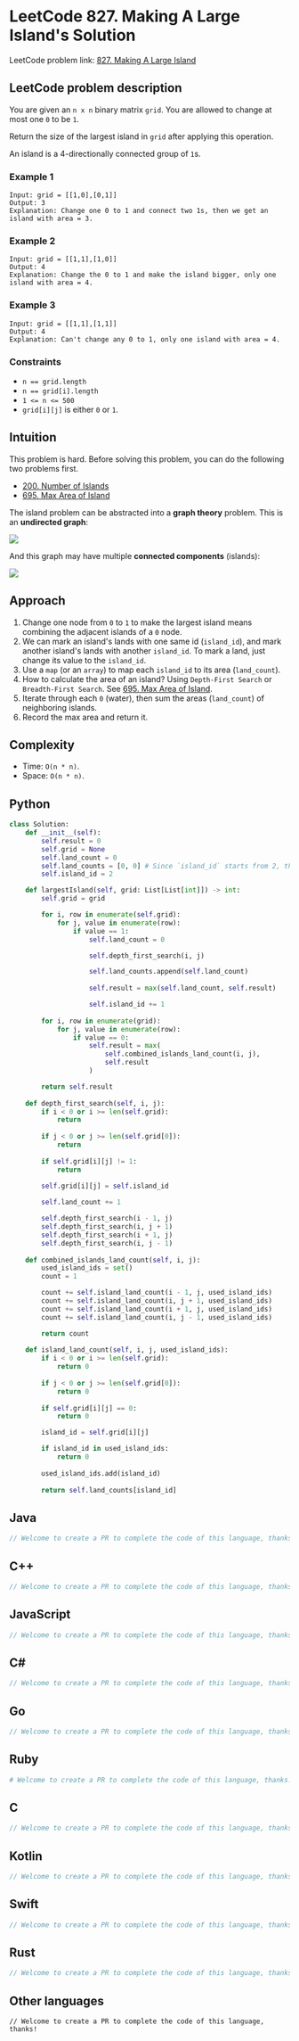 # LeetCode 827. Making A Large Island's Solution
LeetCode problem link: [827. Making A Large Island](https://leetcode.com/problems/making-a-large-island/)

## LeetCode problem description
You are given an `n x n` binary matrix `grid`. You are allowed to change at most one `0` to be `1`.

Return the size of the largest island in `grid` after applying this operation.

An island is a 4-directionally connected group of `1`s.

### Example 1
```
Input: grid = [[1,0],[0,1]]
Output: 3
Explanation: Change one 0 to 1 and connect two 1s, then we get an island with area = 3.
```

### Example 2
```
Input: grid = [[1,1],[1,0]]
Output: 4
Explanation: Change the 0 to 1 and make the island bigger, only one island with area = 4.
```
### Example 3
```
Input: grid = [[1,1],[1,1]]
Output: 4
Explanation: Can't change any 0 to 1, only one island with area = 4.
```

### Constraints
- `n == grid.length`
- `n == grid[i].length`
- `1 <= n <= 500`
- `grid[i][j]` is either `0` or `1`.

## Intuition
This problem is hard. Before solving this problem, you can do the following two problems first.

- [200. Number of Islands](200-number-of-islands.md)
- [695. Max Area of Island](695-max-area-of-island.md)

The island problem can be abstracted into a **graph theory** problem. This is an **undirected graph**:

![](../../images/graph_undirected_1.svg)

And this graph may have multiple **connected components** (islands):

![](../../images/graph_undirected_2.png)

## Approach
1. Change one node from `0` to `1` to make the largest island means combining the adjacent islands of a `0` node.
1. We can mark an island's lands with one same id (`island_id`), and mark another island's lands with another `island_id`. To mark a land, just change its value to the `island_id`.
1. Use a `map` (or an `array`) to map each `island_id` to its area (`land_count`).
1. How to calculate the area of an island? Using `Depth-First Search` or `Breadth-First Search`. See [695. Max Area of Island](695-max-area-of-island.md).
1. Iterate through each `0` (water), then sum the areas (`land_count`) of neighboring islands.
1. Record the max area and return it.

## Complexity
* Time: `O(n * n)`.
* Space: `O(n * n)`.

## Python
```python
class Solution:
    def __init__(self):
        self.result = 0
        self.grid = None
        self.land_count = 0
        self.land_counts = [0, 0] # Since `island_id` starts from 2, the first two records will not be used
        self.island_id = 2

    def largestIsland(self, grid: List[List[int]]) -> int:
        self.grid = grid

        for i, row in enumerate(self.grid):
            for j, value in enumerate(row):
                if value == 1:
                    self.land_count = 0

                    self.depth_first_search(i, j)

                    self.land_counts.append(self.land_count)
                    
                    self.result = max(self.land_count, self.result)

                    self.island_id += 1
        
        for i, row in enumerate(grid):
            for j, value in enumerate(row):
                if value == 0:
                    self.result = max(
                        self.combined_islands_land_count(i, j),
                        self.result
                    )

        return self.result
    
    def depth_first_search(self, i, j):
        if i < 0 or i >= len(self.grid):
            return
        
        if j < 0 or j >= len(self.grid[0]):
            return
        
        if self.grid[i][j] != 1:
            return
        
        self.grid[i][j] = self.island_id

        self.land_count += 1

        self.depth_first_search(i - 1, j)
        self.depth_first_search(i, j + 1)
        self.depth_first_search(i + 1, j)
        self.depth_first_search(i, j - 1)
    
    def combined_islands_land_count(self, i, j):
        used_island_ids = set()
        count = 1

        count += self.island_land_count(i - 1, j, used_island_ids)
        count += self.island_land_count(i, j + 1, used_island_ids)
        count += self.island_land_count(i + 1, j, used_island_ids)
        count += self.island_land_count(i, j - 1, used_island_ids)

        return count
    
    def island_land_count(self, i, j, used_island_ids):
        if i < 0 or i >= len(self.grid):
            return 0
        
        if j < 0 or j >= len(self.grid[0]):
            return 0
        
        if self.grid[i][j] == 0:
            return 0

        island_id = self.grid[i][j]

        if island_id in used_island_ids:
            return 0
        
        used_island_ids.add(island_id)
        
        return self.land_counts[island_id]
```

## Java
```java
// Welcome to create a PR to complete the code of this language, thanks!
```

## C++
```cpp
// Welcome to create a PR to complete the code of this language, thanks!
```

## JavaScript
```javascript
// Welcome to create a PR to complete the code of this language, thanks!
```

## C#
```c#
// Welcome to create a PR to complete the code of this language, thanks!
```

## Go
```go
// Welcome to create a PR to complete the code of this language, thanks!
```

## Ruby
```ruby
# Welcome to create a PR to complete the code of this language, thanks!
```

## C
```c
// Welcome to create a PR to complete the code of this language, thanks!
```

## Kotlin
```kotlin
// Welcome to create a PR to complete the code of this language, thanks!
```

## Swift
```swift
// Welcome to create a PR to complete the code of this language, thanks!
```

## Rust
```rust
// Welcome to create a PR to complete the code of this language, thanks!
```

## Other languages
```
// Welcome to create a PR to complete the code of this language, thanks!
```
